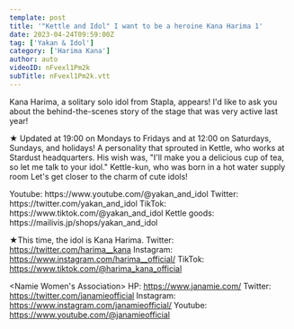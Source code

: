 ```yaml
---
template: post
title: '"Kettle and Idol" I want to be a heroine Kana Harima 1'
date: 2023-04-24T09:59:00Z
tag: ['Yakan & Idol']
category: ['Harima Kana']
author: auto 
videoID: nFvexl1Pm2k
subTitle: nFvexl1Pm2k.vtt
---
```

Kana Harima, a solitary solo idol from Stapla, appears!
I'd like to ask you about the behind-the-scenes story of the stage that was very active last year!

★ Updated at 19:00 on Mondays to Fridays and at 12:00 on Saturdays, Sundays, and holidays!
A personality that sprouted in Kettle, who works at Stardust headquarters.
His wish was, "I'll make you a delicious cup of tea, so let me talk to your idol."
Kettle-kun, who was born in a hot water supply room
Let's get closer to the charm of cute idols!

<Kettle and Idol>
Youtube: https://www.youtube.com/@yakan_and_idol
Twitter: https://twitter.com/yakan_and_idol
TikTok: https://www.tiktok.com/@yakan_and_idol
Kettle goods: https://mailivis.jp/shops/yakan_and_idol

★This time, the idol is Kana Harima.
<Harima Kana>
Twitter: https://twitter.com/harima__kana
Instagram: https://www.instagram.com/harima__official/
TikTok: https://www.tiktok.com/@harima_kana_official

<Namie Women's Association>
HP: https://www.janamie.com/
Twitter: https://twitter.com/janamieofficial
Instagram: https://www.instagram.com/janamieofficial/
Youtube: https://www.youtube.com/@janamieofficial